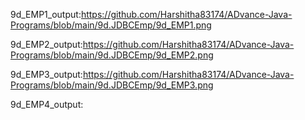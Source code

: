 9d_EMP1_output:https://github.com/Harshitha83174/ADvance-Java-Programs/blob/main/9d.JDBCEmp/9d_EMP1.png

9d_EMP2_output:https://github.com/Harshitha83174/ADvance-Java-Programs/blob/main/9d.JDBCEmp/9d_EMP2.png

9d_EMP3_output:https://github.com/Harshitha83174/ADvance-Java-Programs/blob/main/9d.JDBCEmp/9d_EMP3.png

9d_EMP4_output:
